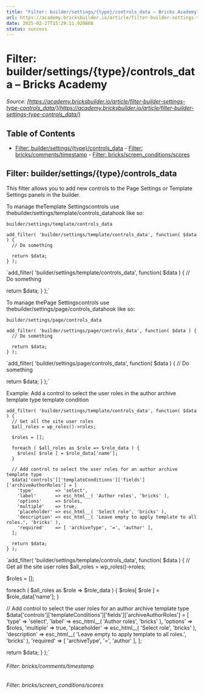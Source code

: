 ```yaml
---
title: "Filter: builder/settings/{type}/controls_data – Bricks Academy"
url: https://academy.bricksbuilder.io/article/filter-builder-settings-type-controls_data/
date: 2025-02-27T15:29:11.920868
status: success
---
```


# Filter: builder/settings/{type}/controls_data – Bricks Academy

*Source: [https://academy.bricksbuilder.io/article/filter-builder-settings-type-controls_data/](https://academy.bricksbuilder.io/article/filter-builder-settings-type-controls_data/)*

## Table of Contents

- [Filter: builder/settings/{type}/controls_data](#filter-buildersettingstypecontrolsdata)
        - [Filter: bricks/comments/timestamp](#filter-brickscommentstimestamp)
        - [Filter: bricks/screen_conditions/scores](#filter-bricksscreenconditionsscores)

## Filter: builder/settings/{type}/controls_data

This filter allows you to add new controls to the Page Settings or Template Settings panels in the builder.

To manage theTemplate Settingscontrols use thebuilder/settings/template/controls_datahook like so:

`builder/settings/template/controls_data`

```
add_filter( 'builder/settings/template/controls_data', function( $data ) {
  // Do something
 
  return $data;
} );
```

`add_filter( 'builder/settings/template/controls_data', function( $data ) {
  // Do something
 
  return $data;
} );`

To manage thePage Settingscontrols use thebuilder/settings/page/controls_datahook like so:

`builder/settings/page/controls_data`

```
add_filter( 'builder/settings/page/controls_data', function( $data ) {
  // Do something
 
  return $data;
} );
```

`add_filter( 'builder/settings/page/controls_data', function( $data ) {
  // Do something
 
  return $data;
} );`

Example: Add a control to select the user roles in the author archive template type template condition

```
add_filter( 'builder/settings/template/controls_data', function( $data ) {
  // Get all the site user roles
  $all_roles = wp_roles()->roles;

  $roles = [];

  foreach ( $all_roles as $role => $role_data ) {
    $roles[ $role ] = $role_data['name'];
  }

  // Add control to select the user roles for an author archive template type
  $data['controls']['templateConditions']['fields']['archiveAuthorRoles'] = [
    'type'        => 'select',
    'label'       => esc_html__( 'Author roles', 'bricks' ),
    'options'     => $roles,
    'multiple'    => true,
    'placeholder' => esc_html__( 'Select role', 'bricks' ),
    'description' => esc_html__( 'Leave empty to apply template to all roles.', 'bricks' ),
    'required'    => [ 'archiveType', '=', 'author' ],
  ];

  return $data;
} );
```

`add_filter( 'builder/settings/template/controls_data', function( $data ) {
  // Get all the site user roles
  $all_roles = wp_roles()->roles;

  $roles = [];

  foreach ( $all_roles as $role => $role_data ) {
    $roles[ $role ] = $role_data['name'];
  }

  // Add control to select the user roles for an author archive template type
  $data['controls']['templateConditions']['fields']['archiveAuthorRoles'] = [
    'type'        => 'select',
    'label'       => esc_html__( 'Author roles', 'bricks' ),
    'options'     => $roles,
    'multiple'    => true,
    'placeholder' => esc_html__( 'Select role', 'bricks' ),
    'description' => esc_html__( 'Leave empty to apply template to all roles.', 'bricks' ),
    'required'    => [ 'archiveType', '=', 'author' ],
  ];

  return $data;
} );`

###### Filter: bricks/comments/timestamp

###### Filter: bricks/screen_conditions/scores

